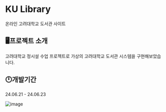 # KU Library
온라인 고려대학교 도서관 사이트

## 🖥프로젝트 소개 
고려대학교 정시설 수업 프로젝트로 가상의 고려대학교 도서관 시스템을 구현해보았습니다. 

## 🕛개발기간 
24.06.21 - 24.06.23






![image](https://github.com/kangminhyeok02/KU_library/assets/110012174/bae74ff5-e0b2-4ed0-a665-ee0a57f68b22)
